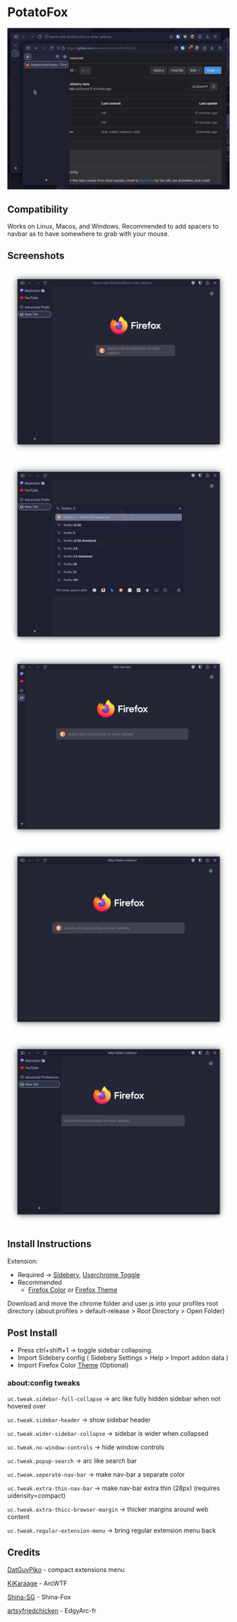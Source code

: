 # PotatoFox

![Firefox with Custom CSS applied](Media/Screenshot0.png)

## Compatibility

Works on Linux, Macos, and Windows. Recommended to add spacers to navbar as to have somewhere to grab with your mouse.

## Screenshots

![](./Media/Screenshot1.png)

![](./Media/Screenshot2.png)

![](./Media/Screenshot3.png)

![](./Media/Screenshot4.png)

![](./Media/Screenshot5.png)

## Install Instructions

Extension:

* Required -> [Sidebery](https://addons.mozilla.org/en-US/firefox/addon/sidebery), [Userchrome Toggle](https://addons.mozilla.org/en-US/firefox/addon/userchome-toggle/?utm_content=addons-manager-reviews-link&utm_medium=firefox-browser&utm_source=firefox-browser)
* Recommended 
    - [Firefox Color](https://addons.mozilla.org/en-US/firefox/addon/firefox-color) or [Firefox Theme](https://addons.mozilla.org/en-US/firefox/themes/) 

Download and move the chrome folder and user.js into your profiles root directory (about:profiles > default-release > Root Directory > Open Folder)

## Post Install

- Press ctrl+shift+1 -> toggle sidebar collapsing. 
- Import Sidebery config ( Sidebery Settings > Help > Import addon data )
- Import Firefox Color [Theme](https://color.firefox.com/?theme=XQAAAAJIBAAAAAAAAABBqYhm849SCicxcUcPX38oKRicm6da8pG5gi-DrbS7fiEFLUzDsWXWyUHMSkHZ2PpRK_LvZGTF44fp7VnVXujpkKMjvOWQSIhdK22u1ZG2EgdMyNMx_0oKJ3H9Aulj_W-sLqp3C7P9xxbnSMyQXGvfNmFAc8Mw6b7sZVymuhR0izERZjptFUVqlI0Zglmvbx7Aqqf1yCNtF2ljYjJBJ2zeQ3SGqmjknTFkU7hkVMy3aRrVafVheQXSAb6urDunQ8LZD2shNDvg5bN-ozZG255xn3hB1gfB1yVOKWNg9jJYn6DntzqTwzgEmwpEgPB4NyBczypZzFqtS5oB-cT0e_lH4lrI8tO01TfXk0UUp6n29KfQU8nu5zesYpVUZThdOvZPqE6CpFbMooJ1cL6fU-TdtOGpTkrgd2fzHgwJX6a54v0tN0aHaAQD3jj-0fqNVcm4Lg-8eyxZ09ItqMLD48JaDU9OFPtiCyyvpsoYYfuZf9osapMO72ZS-AfpMq9oF6ZHatA6Xvt7B8-XGebHGtdzq0PHgpkZPu-zwq2PPoCCFGzjkUZVjpBGQm7UXoevFP_2oiQt) (Optional)

### about:config tweaks

`uc.tweak.sidebar-full-collapse` -> arc like fully hidden sidebar when not hovered over

`uc.tweak.sidebar-header` -> show sidebar header

`uc.tweak.wider-sidebar-collapse` -> sidebar is wider when collapsed

`uc.tweak.no-window-controls` -> hide window controls

`uc.tweak.popup-search` -> arc like search bar

`uc.tweak.seperate-nav-bar` -> make nav-bar a separate color

`uc.tweak.extra-thin-nav-bar` -> make nav-bar extra thin (28px) (requires uidensity=compact)

`uc.tweak.extra-thicc-browser-margin` -> thicker margins around web content

`uc.tweak.regular-extension-menu` -> bring regular extension menu back

## Credits

[DatGuyPiko](https://github.com/datguypiko/Firefox-Mod-Blur/tree/master/EXTRA%20MODS/Compact%20extensions%20menu) - compact extensions menu

[KiKaraage](https://github.com/KiKaraage/ArcWTF) - ArcWTF

[Shina-SG](https://github.com/Shina-SG/Shina-Fox) - Shina-Fox

[artsyfriedchicken](https://github.com/artsyfriedchicken/EdgyArc-fr) - EdgyArc-fr
